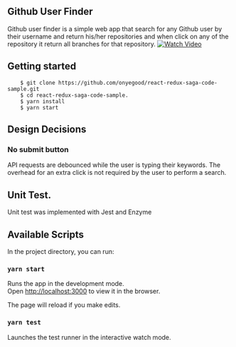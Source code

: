 ## Github User Finder
Github user finder is a simple web app that search for any Github user by their username and return his/her repositories and when click on any of the repository it return all branches for that repository.
[![Watch Video](github-user-finder.gif)](https://www.youtube.com/watch?v=tWNexymJ4LU&feature=youtu.be)

## Getting started

```
    $ git clone https://github.com/onyegood/react-redux-saga-code-sample.git
    $ cd react-redux-saga-code-sample.
    $ yarn install
    $ yarn start
```

## Design Decisions

### No submit button
API requests are debounced while the user is typing their keywords. The overhead for an extra click is not required by the user to perform a search.

## Unit Test.
Unit test was implemented with Jest and Enzyme

## Available Scripts

In the project directory, you can run:

### `yarn start`

Runs the app in the development mode.<br>
Open [http://localhost:3000](http://localhost:3000) to view it in the browser.

The page will reload if you make edits.<br>

### `yarn test`

Launches the test runner in the interactive watch mode.<br>